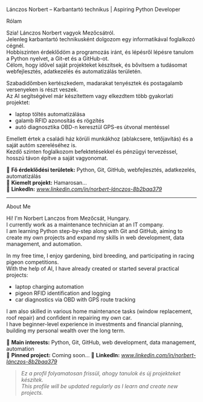 Lánczos Norbert – Karbantartó technikus | Aspiring Python Developer

Rólam

Szia! Lánczos Norbert vagyok Mezőcsátról.  
Jelenleg karbantartó technikusként dolgozom egy informatikával foglalkozó cégnél.  
Hobbiszinten érdeklődöm a programozás iránt, és lépésről lépésre tanulom a Python nyelvet, a Git-et és a GitHub-ot.  
Célom, hogy idővel saját projekteket készítsek, és bővítsem a tudásomat webfejlesztés, adatkezelés és automatizálás területén.

Szabadidőmben kertészkedem, madarakat tenyésztek és postagalamb versenyeken is részt veszek.  
Az AI segítségével már készítettem vagy elkezdtem több gyakorlati projektet:  
- laptop töltés automatizálása  
- galamb RFID azonosítás és rögzítés  
- autó diagnosztika OBD-n keresztül GPS-es útvonal mentéssel  

Emellett értek a családi ház körüli munkákhoz (ablakcsere, tetőjavítás) és a saját autóm szereléséhez is.  
Kezdő szinten foglalkozom befektetésekkel és pénzügyi tervezéssel, hosszú távon építve a saját vagyonomat.

📌 **Fő érdeklődési területek:** Python, Git, GitHub, webfejlesztés, adatkezelés, automatizálás  
📂 **Kiemelt projekt:** Hamarosan...  
🔗 **LinkedIn:** *www.linkedin.com/in/norbert-lánczos-8b2baa379*

---

About Me

Hi! I'm Norbert Lanczos from Mezőcsát, Hungary.  
I currently work as a maintenance technician at an IT company.  
I am learning Python step-by-step along with Git and GitHub, aiming to create my own projects and expand my skills in web development, data management, and automation.

In my free time, I enjoy gardening, bird breeding, and participating in racing pigeon competitions.  
With the help of AI, I have already created or started several practical projects:  
- laptop charging automation  
- pigeon RFID identification and logging  
- car diagnostics via OBD with GPS route tracking  

I am also skilled in various home maintenance tasks (window replacement, roof repair) and confident in repairing my own car.  
I have beginner-level experience in investments and financial planning, building my personal wealth over the long term.

📌 **Main interests:** Python, Git, GitHub, web development, data management, automation  
📂 **Pinned project:** Coming soon... 
🔗 **LinkedIn:** *www.linkedin.com/in/norbert-lánczos-8b2baa379*

> *Ez a profil folyamatosan frissül, ahogy tanulok és új projekteket készítek.*  
> *This profile will be updated regularly as I learn and create new projects.*
